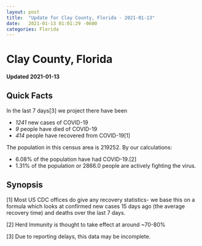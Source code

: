 ```yaml
---
layout: post
title:  "Update for Clay County, Florida - 2021-01-13"
date:   2021-01-13 01:01:29 -0600
categories: Florida
---
```


# Clay County, Florida
#### Updated 2021-01-13

## Quick Facts

In the last 7 days[3] we project there have been
- *1241* new cases of COVID-19
- *9* people have died of COVID-19
- *414* people have recovered from COVID-19[1]

The population in this census area is 219252. By our calculations:
- 6.08% of the population have had COVID-19.[2]
- 1.31% of the population or 2866.0 people are actively fighting the virus.

## Synopsis




[1] Most US CDC offices do give any recovery statistics- we base this on a formula which looks at confirmed new cases
15 days ago (the average recovery time) and deaths over the last 7 days.

[2] Herd Immunity is thought to take effect at around ~70-80%

[3] Due to reporting delays, this data may be incomplete.
 
    